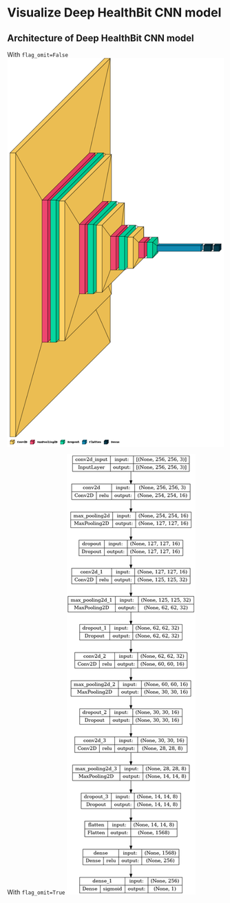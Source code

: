 # Visualize Deep HealthBit CNN model

## Architecture of Deep HealthBit CNN model

With `flag_omit=False`
![](https://github.com/sithukaungset/DeepHealthBitVisualization/blob/main/outputvis.png)

With `flag_omit=True`
![](https://github.com/sithukaungset/DeepHealthBitVisualization/blob/main/model.png)
